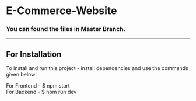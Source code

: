 # E-Commerce-Website
### You can found the files in Master Branch.

---
## For Installation 
To install and run this project - install dependencies and use the commands given below:


For Frontend - $ npm start <br>
For Backend - $ npm run dev 

